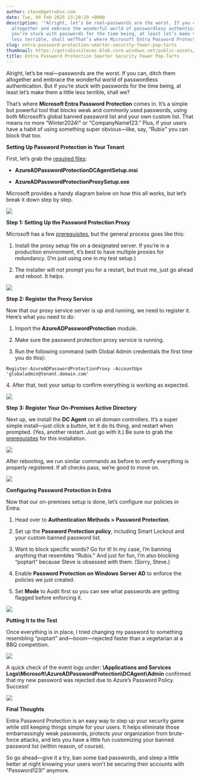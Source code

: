 ```yaml
---
author: steve@getrubix.com
date: Tue, 04 Feb 2025 13:29:29 +0000
description: '"Alright, let’s be real—passwords are the worst. If you can, ditch them
  altogether and embrace the wonderful world of passwordless authentication. But if
  you’re stuck with passwords for the time being, at least let’s make them a little
  less terrible, shall we?That’s where Microsoft Entra Password Protection comes"'
slug: entra-password-protection-smarter-security-fewer-pop-tarts
thumbnail: https://getrubixsitecms.blob.core.windows.net/public-assets/content/v1/thumbnails/entra-password-protection-smarter-security-fewer-pop-tarts_thumbnail.jpg
title: Entra Password Protection Smarter Security Fewer Pop-Tarts
---
```


Alright, let’s be real—passwords are the worst. If you can, ditch them altogether and embrace the wonderful world of passwordless authentication. But if you’re stuck with passwords for the time being, at least let’s make them a little less terrible, shall we?

That’s where **Microsoft Entra Password Protection** comes in. It’s a simple but powerful tool that blocks weak and commonly used passwords, using both Microsoft’s global banned password list and your own custom list. That means no more “Winter2024!” or “CompanyName123.” Plus, if your users have a habit of using something super obvious—like, say, “Rubix” you can block that too.

**Setting Up Password Protection in Your Tenant**

First, let’s grab the [required files](https://www.microsoft.com/en-us/download/details.aspx?id=57071):

-   **AzureADPasswordProtectionDCAgentSetup.msi**
    
-   **AzureADPasswordProtectionProxySetup.exe**
    

Microsoft provides a handy diagram below on how this all works, but let’s break it down step by step.

![](https://getrubixsitecms.blob.core.windows.net/public-assets/content/v1/5dd365a31aa1fd743bc30b8e/5d2c3f41-b0a1-4a62-9f04-8ee684768d65/blog1.png)

**Step 1: Setting Up the Password Protection Proxy**

Microsoft has a few [prerequisites](https://learn.microsoft.com/en-us/entra/identity/authentication/howto-password-ban-bad-on-premises-deploy#microsoft-entra-password-protection-proxy-service), but the general process goes like this:

1.  Install the proxy setup file on a designated server. If you’re in a production environment, it’s best to have multiple proxies for redundancy. (I’m just using one in my test setup.)
    
2.  The installer will not prompt you for a restart, but trust me, just go ahead and reboot. It helps.
    

![](https://getrubixsitecms.blob.core.windows.net/public-assets/content/v1/5dd365a31aa1fd743bc30b8e/f5007b32-1225-493d-b7b5-6d7591ecd00c/blog2.png)

**Step 2: Register the Proxy Service**

Now that our proxy service server is up and running, we need to register it. Here’s what you need to do:

1.  Import the **AzureADPasswordProtection** module.
    
2.  Make sure the password protection proxy service is running.
    
3.  Run the following command (with Global Admin credentials the first time you do this):
    

```
Register-AzureADPasswordProtectionProxy -AccountUpn 'globaladmin@tenant.domain.com'
```

4. After that, test your setup to confirm everything is working as expected.

![](https://getrubixsitecms.blob.core.windows.net/public-assets/content/v1/5dd365a31aa1fd743bc30b8e/1326f84b-4d2c-4fd6-b4b0-8ffd3bb5afd4/bog3.png)

**Step 3: Register Your On-Premises Active Directory**

Next up, we install the **DC Agent** on all domain controllers. It’s a super simple install—just click a button, let it do its thing, and restart when prompted. (Yes, another restart. Just go with it.) Be sure to grab the [prerequisites](https://learn.microsoft.com/en-us/entra/identity/authentication/howto-password-ban-bad-on-premises-deploy#microsoft-entra-password-protection-dc-agent) for this installation.

![](https://getrubixsitecms.blob.core.windows.net/public-assets/content/v1/5dd365a31aa1fd743bc30b8e/8e685e22-fb98-46e2-84c6-81f9c9d2e4d9/blog4.png)

After rebooting, we run similar commands as before to verify everything is properly registered. If all checks pass, we’re good to move on.

![](https://getrubixsitecms.blob.core.windows.net/public-assets/content/v1/5dd365a31aa1fd743bc30b8e/07908292-1c9d-40a8-b77e-9b433aa32d94/blog5.png)

**Configuring Password Protection in Entra**

Now that our on-premises setup is done, let’s configure our policies in Entra:

1.  Head over to **Authentication Methods > Password Protection**.
    
2.  Set up the **Password Protection policy**, including Smart Lockout and your custom banned password list.
    
3.  Want to block specific words? Go for it! In my case, I’m banning anything that resembles “Rubix.” And just for fun, I’m also blocking “poptart” because Steve is obsessed with them. (Sorry, Steve.)
    
4.  Enable **Password Protection on Windows Server AD** to enforce the policies we just created.
    
5.  Set **Mode** to Audit first so you can see what passwords are getting flagged before enforcing it.
    

![](https://getrubixsitecms.blob.core.windows.net/public-assets/content/v1/5dd365a31aa1fd743bc30b8e/8f22172f-4fb7-4c45-b02a-2538bbeda3b7/blog6.png)

**Putting It to the Test**

Once everything is in place, I tried changing my password to something resembling “poptart” and—boom—rejected faster than a vegetarian at a BBQ competition.

![](https://getrubixsitecms.blob.core.windows.net/public-assets/content/v1/5dd365a31aa1fd743bc30b8e/83b2ed91-7152-4eff-a071-d65a7d048888/blog7.png)

A quick check of the event logs under: **\\Applications and Services Logs\\Microsoft\\AzureADPasswordProtection\\DCAgent\\Admin** confirmed that my new password was rejected due to Azure’s Password Policy. Success!

![](https://getrubixsitecms.blob.core.windows.net/public-assets/content/v1/5dd365a31aa1fd743bc30b8e/03ebde3e-aea3-4c11-9581-4f16cedf2e83/Screenshot+2025-02-04+090904.jpg)

**Final Thoughts**

Entra Password Protection is an easy way to step up your security game while still keeping things simple for your users. It helps eliminate those embarrassingly weak passwords, protects your organization from brute-force attacks, and lets you have a little fun customizing your banned password list (within reason, of course).

So go ahead—give it a try, ban some bad passwords, and sleep a little better at night knowing your users won’t be securing their accounts with “Password123!” anymore.